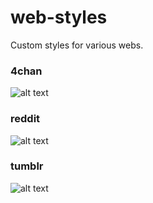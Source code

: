 # web-styles
Custom styles for various webs.

### 4chan
![alt text](https://github.com/just12/web-styles/raw/master/4chan/4chan.png)

### reddit
![alt text](https://github.com/just12/web-styles/raw/master/reddit/reddit.png)

### tumblr
![alt text](https://github.com/just12/web-styles/raw/master/tumblr/tumblr.png)

